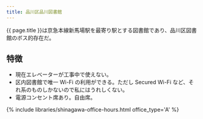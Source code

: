 ```yaml
---
title: 品川区品川図書館
---
```


{{ page.title }}は京急本線新馬場駅を最寄り駅とする図書館であり、品川区図書館のボス的存在だ。

## 特徴

* 現在エレベーターが工事中で使えない。
* 区内図書館で唯一 Wi-Fi の利用ができる。ただし Secured Wi-Fi など、それ系のものしかないので私にはうれしくない。
* 電源コンセント席あり。自由席。

{% include libraries/shinagawa-office-hours.html office_type='A' %}
